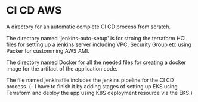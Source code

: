 # CI CD AWS

A directory for an automatic complete CI CD process from scratch.

The directory named 'jenkins-auto-setup' is for stroing the terraform HCL files for setting up a jenkins server including VPC, Security Group etc using Packer for customming AWS AMI.

The directory named Docker for all the needed files for creating a docker image for the artifact of the application code.

The file named jenkinsfile includes the jenkins pipeline for the CI CD process. 
(- I have to finish it by adding stages of setting up EKS using Terraform and deploy the app using K8S deployment resource via the EKS.)
